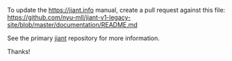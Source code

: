 To update the https://jiant.info manual, create a pull request against this file: https://github.com/nyu-mll/jiant-v1-legacy-site/blob/master/documentation/README.md

See the primary [jiant](https://github.com/nyu-mll/jiant-v1-legacy/) repository for more information.

Thanks!
